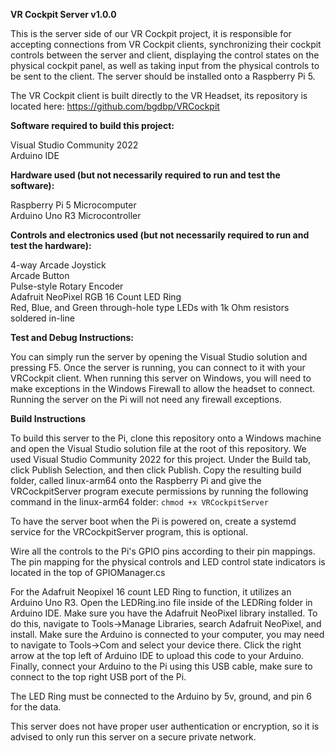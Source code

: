 **VR Cockpit Server v1.0.0**

This is the server side of our VR Cockpit project, it is responsible for
accepting connections from VR Cockpit clients, synchronizing their cockpit controls
between the server and client, displaying the control states on the physical
cockpit panel, as well as taking input from the physical controls to be sent
to the client. The server should be installed onto a Raspberry Pi 5. 

The VR Cockpit client
is built directly to the VR Headset, its repository is located here: https://github.com/bgdbp/VRCockpit

**Software required to build this project:**

  Visual Studio Community 2022  
  Arduino IDE

**Hardware used (but not necessarily required to run and test the software):**

  Raspberry Pi 5 Microcomputer  
  Arduino Uno R3 Microcontroller

**Controls and electronics used (but not necessarily required to run and test the hardware):**

  4-way Arcade Joystick  
  Arcade Button  
  Pulse-style Rotary Encoder  
  Adafruit NeoPixel RGB 16 Count LED Ring  
  Red, Blue, and Green through-hole type LEDs with 1k Ohm resistors soldered in-line  

**Test and Debug Instructions:**

  You can simply run the server by opening the Visual Studio solution and pressing F5. Once the server is running, you can connect to it with your VRCockpit client. When running this server on Windows, you will need to make exceptions in the Windows Firewall to allow the headset to connect. Running the server on the Pi will not need any firewall exceptions. 

**Build Instructions**

To build this server to the Pi, clone this repository onto a Windows machine and open the Visual Studio
solution file at the root of this repository. We used Visual Studio Community 2022 for this project.
Under the Build tab, click Publish Selection,
and then click Publish. Copy the resulting build folder, called linux-arm64 onto the Raspberry Pi and give the
VRCockpitServer program execute permissions by running the following command in the linux-arm64 folder: ```chmod +x VRCockpitServer```

To have the server boot when the Pi is powered on, create
a systemd service for the VRCockpitServer program, this is optional. 

Wire all the controls to the Pi's GPIO pins according to their pin mappings. The pin mapping for the physical controls and LED control state indicators is
located in the top of GPIOManager.cs

For the Adafruit Neopixel 16 count LED Ring to function, it utilizes an Arduino Uno R3. Open the LEDRing.ino
file inside of the LEDRing folder in Arduino IDE. Make sure you have the Adafruit
NeoPixel library installed. To do this, navigate to Tools->Manage Libraries, 
search Adafruit NeoPixel, and install. Make sure the Arduino is connected to your
computer, you may need to navigate to Tools->Com and select your device there.
Click the right arrow at the top left of Arduino IDE to upload this code to your Arduino.
Finally, connect your Arduino to the Pi using this USB cable, make sure to connect
to the top right USB port of the Pi. 

The LED Ring must be connected to the Arduino by 5v, ground, and
pin 6 for the data. 

This server does not have proper user authentication or encryption, so it is advised
to only run this server on a secure private network. 



